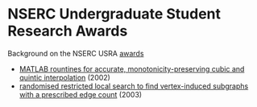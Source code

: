 # NSERC Undergraduate Student Research Awards
Background on the NSERC USRA [awards](http://www.cs.toronto.edu/~campbell/usra/usra.html)
* [MATLAB rountines for accurate, monotonicity-preserving cubic and quintic interpolation](https://github.com/vglazer/USRA/tree/master/interpolation) (2002)
* [randomised restricted local search to find vertex-induced subgraphs with a prescribed edge count](https://github.com/vglazer/USRA/tree/master/subgraph_finding) (2003)
